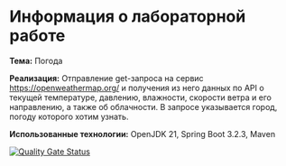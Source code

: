 # Информация о лабораторной работе

**Тема:** Погода

**Реализация:** Отправление get-запроса на сервис https://openweathermap.org/ и получения из него данных по API о текущей температуре, давлению, влажности, скорости ветра и его направлению, а также об облачности. В запросе указывается город, погоду которого хотим узнать. 

**Использованные технологии:** OpenJDK 21, Spring Boot 3.2.3, Maven

[![Quality Gate Status](https://sonarcloud.io/api/project_badges/measure?project=VOBA04_javaLabs&metric=alert_status)](https://sonarcloud.io/summary/new_code?id=VOBA04_javaLabs)